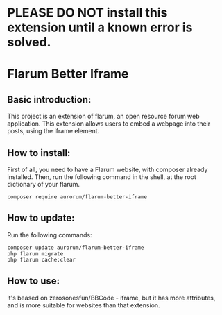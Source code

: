 # PLEASE DO NOT install this extension until a known error is solved.

# Flarum Better Iframe

## Basic introduction:
This project is an extension of flarum, an open resource forum web application. This extension allows users to embed a webpage into their posts, using the iframe element.

## How to install:
First of all, you need to have a Flarum website, with composer already installed. Then, run the following command in the shell, at the root dictionary of your flarum.
    
    composer require aurorum/flarum-better-iframe
   
## How to update:
Run the following commands:
    
    composer update aurorum/flarum-better-iframe
    php flarum migrate
    php flarum cache:clear

## How to use:






it's beased on zerosonesfun/BBCode - iframe, but it has more attributes, and is more suitable for websites than that extension.
